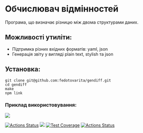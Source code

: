 # Обчислювач відмінностей
Програма, що визначає різницю між двома структурами даних.

## Можливості утиліти:

* Підтримка різних вхідних форматів: yaml, json
* Генерація звіту у вигляді plain text, stylish та json

## Установка:

    git clone git@github.com:fedotovarita/gendiff.git
    cd gendiff
    make
    npm link

###  Приклад використовування:
<a href="https://asciinema.org/a/hnmPlXA51qSlcP55h8jl9fDyA" target="_blank"><img src="https://asciinema.org/a/hnmPlXA51qSlcP55h8jl9fDyA.svg" /></a>

[![Actions Status](https://github.com/fedotovarita/frontend-project-lvl2/workflows/hexlet-check/badge.svg)](https://github.com/fedotovarita/frontend-project-lvl2/actions)
<a href="https://codeclimate.com/github/codeclimate/codeclimate/maintainability"><img src="https://api.codeclimate.com/v1/badges/a99a88d28ad37a79dbf6/maintainability" /></a>
[![Test Coverage](https://api.codeclimate.com/v1/badges/a99a88d28ad37a79dbf6/test_coverage)](https://codeclimate.com/github/fedotovarita/frontend-project-lvl2/test_coverage)
[![Actions Status](https://github.com/fedotovarita/frontend-project-lvl2/workflows/GitHub%20Actions/badge.svg)](https://github.com/fedotovarita/frontend-project-lvl2/actions)
